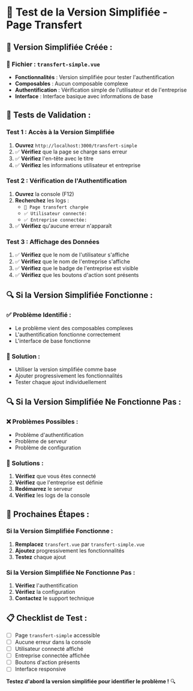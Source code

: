 # 🧪 Test de la Version Simplifiée - Page Transfert

## 🚀 **Version Simplifiée Créée :**

### **📁 Fichier : `transfert-simple.vue`**
- **Fonctionnalités** : Version simplifiée pour tester l'authentification
- **Composables** : Aucun composable complexe
- **Authentification** : Vérification simple de l'utilisateur et de l'entreprise
- **Interface** : Interface basique avec informations de base

## 🧪 **Tests de Validation :**

### **Test 1 : Accès à la Version Simplifiée**
1. **Ouvrez** `http://localhost:3000/transfert-simple`
2. ✅ **Vérifiez** que la page se charge sans erreur
3. ✅ **Vérifiez** l'en-tête avec le titre
4. ✅ **Vérifiez** les informations utilisateur et entreprise

### **Test 2 : Vérification de l'Authentification**
1. **Ouvrez** la console (F12)
2. **Recherchez** les logs :
   - `🚀 Page transfert chargée`
   - `✅ Utilisateur connecté:`
   - `✅ Entreprise connectée:`
3. ✅ **Vérifiez** qu'aucune erreur n'apparaît

### **Test 3 : Affichage des Données**
1. ✅ **Vérifiez** que le nom de l'utilisateur s'affiche
2. ✅ **Vérifiez** que le nom de l'entreprise s'affiche
3. ✅ **Vérifiez** que le badge de l'entreprise est visible
4. ✅ **Vérifiez** que les boutons d'action sont présents

## 🔍 **Si la Version Simplifiée Fonctionne :**

### **✅ Problème Identifié :**
- Le problème vient des composables complexes
- L'authentification fonctionne correctement
- L'interface de base fonctionne

### **🔧 Solution :**
- Utiliser la version simplifiée comme base
- Ajouter progressivement les fonctionnalités
- Tester chaque ajout individuellement

## 🔍 **Si la Version Simplifiée Ne Fonctionne Pas :**

### **❌ Problèmes Possibles :**
- Problème d'authentification
- Problème de serveur
- Problème de configuration

### **🔧 Solutions :**
1. **Vérifiez** que vous êtes connecté
2. **Vérifiez** que l'entreprise est définie
3. **Redémarrez** le serveur
4. **Vérifiez** les logs de la console

## 🚀 **Prochaines Étapes :**

### **Si la Version Simplifiée Fonctionne :**
1. **Remplacez** `transfert.vue` par `transfert-simple.vue`
2. **Ajoutez** progressivement les fonctionnalités
3. **Testez** chaque ajout

### **Si la Version Simplifiée Ne Fonctionne Pas :**
1. **Vérifiez** l'authentification
2. **Vérifiez** la configuration
3. **Contactez** le support technique

## 📋 **Checklist de Test :**

- [ ] Page `transfert-simple` accessible
- [ ] Aucune erreur dans la console
- [ ] Utilisateur connecté affiché
- [ ] Entreprise connectée affichée
- [ ] Boutons d'action présents
- [ ] Interface responsive

**Testez d'abord la version simplifiée pour identifier le problème !** 🔍















